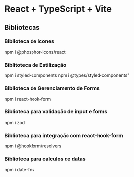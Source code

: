 # React + TypeScript + Vite

## Bibliotecas

### Biblioteca de icones

npm i @phosphor-icons/react

### Biblitoteca de Estilização

npm i styled-components
npm i @types/styled-components"

### Biblioteca de Gerenciamento de Forms

npm i react-hook-form

### Biblioteca para validação de input e forms

npm i zod

### Biblioteca para integração com react-hook-form

npm i @hookform/resolvers

### Biblioteca para calculos de datas
npm i date-fns